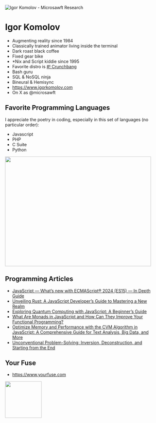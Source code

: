 ![Igor Komolov - Microsawft Research](https://firebasestorage.googleapis.com/v0/b/your-fuse.appspot.com/o/public%2Fmicrosawft_igor_komolov_logo_3.gif?alt=media&token=6f20d3d9-3d0c-49d9-912c-71dcd3e35ac3)
# Igor Komolov
* Augmenting reality since 1984
* Classically trained animator living inside the terminal
* Dark roast black coffee
* Fixed gear bike
* *Nix and Script kiddie since 1995
* Favorite distro is [#! Crunchbang](https://crunchbang.org/)
* Bash guru
* SQL & NoSQL ninja
* Bineural & Hemisync
* https://www.igorkomolov.com
* On X as @microsawft

## Favorite Programming Languages
I appreciate the poetry in coding, especially in this set of languages (no particular order):
- Javascript
- PHP
- C Suite
- Python
  
<img src="https://i.giphy.com/media/v1.Y2lkPTc5MGI3NjExMnplYndrNWZuc2hxajN2dTRyZ3BndGUwZTFqZ2lhbzRlb3U2dTNmcCZlcD12MV9pbnRlcm5hbF9naWZfYnlfaWQmY3Q9Zw/wwg1suUiTbCY8H8vIA/giphy-downsized-large.gif" width="480" height="360" style="" frameBorder="0" class="giphy-embed" allowFullScreen></img>


## Programming Articles

* [JavaScript — What’s new with ECMAScript® 2024 (ES15) — In Depth Guide](https://medium.com/@yourfuse/javascript-whats-new-with-ecmascript-2024-es15-ef056d2f4bf1)
* [Unveiling Rust: A JavaScript Developer’s Guide to Mastering a New Realm](https://medium.com/@yourfuse/unveiling-rust-a-javascript-developers-guide-to-mastering-a-new-realm-375b4925306c)
* [Exploring Quantum Computing with JavaScript: A Beginner’s Guide](https://medium.com/@yourfuse/exploring-quantum-computing-with-javascript-a-beginners-guide-d29a4af15ec7)
* [What Are Monads in JavaScript and How Can They Improve Your Functional Programming?](https://medium.com/@yourfuse/what-are-monads-in-javascript-and-how-can-they-improve-your-functional-programming-e42e56e7af9d)
* [Optimize Memory and Performance with the CVM Algorithm in JavaScript: A Comprehensive Guide for Text Analysis, Big Data, and More](https://medium.com/@yourfuse/optimize-memory-and-performance-with-the-cvm-algorithm-in-javascript-a-comprehensive-guide-for-6bb33d1a5b63)
* [Unconventional Problem-Solving: Inversion, Deconstruction, and Starting from the End](https://medium.com/@yourfuse/unconventional-problem-solving-inversion-deconstruction-and-starting-from-the-end-e648ae9da9ee)

## Your Fuse
- https://www.yourfuse.com
<img src="https://firebasestorage.googleapis.com/v0/b/your-fuse.appspot.com/o/public%2Flogo.png?alt=media&token=c7a5e331-2557-46a8-ad62-a191be5abf39" width="120">



<!--
**ingen0s/ingen0s** is a ✨ _special_ ✨ repository because its `README.md` (this file) appears on your GitHub profile.

Here are some ideas to get you started:

- 🔭 I’m currently working on ...
- 🌱 I’m currently learning ...
- 👯 I’m looking to collaborate on ...
- 🤔 I’m looking for help with ...
- 💬 Ask me about ...
- 📫 How to reach me: ...
- 😄 Pronouns: ...
- ⚡ Fun fact: ...
-->
